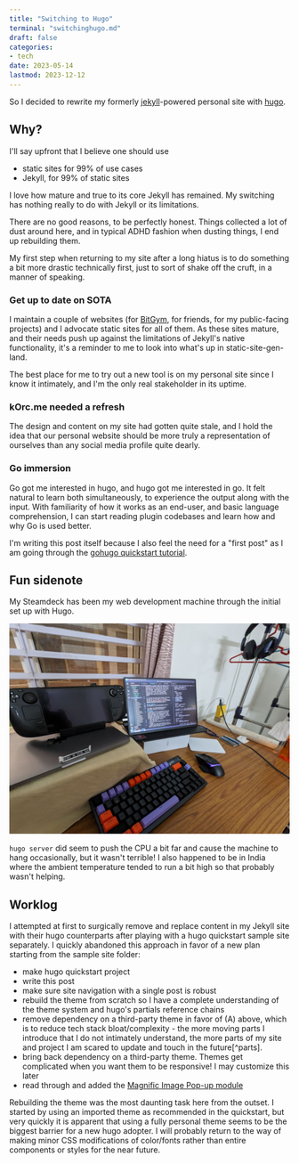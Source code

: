 ```yaml
---
title: "Switching to Hugo"
terminal: "switchinghugo.md"
draft: false
categories:
- tech
date: 2023-05-14
lastmod: 2023-12-12
---
```


So I decided to rewrite my formerly [jekyll](https://jekyllrb.com/)-powered personal site with [hugo](https://gohugo.io/).

## Why?

I'll say upfront that I believe one should use

- static sites for 99% of use cases
- Jekyll, for 99% of static sites

I love how mature and true to its core Jekyll has remained. My switching has nothing really to do with Jekyll or its limitations.

There are no good reasons, to be perfectly honest. Things collected a lot of dust around here, and in typical ADHD fashion when dusting things, I end up rebuilding them.

My first step when returning to my site after a long hiatus is to do something a bit more drastic technically first, just to sort of shake off the cruft, in a manner of speaking.

### Get up to date on SOTA

I maintain a couple of websites (for [BitGym](https://www.bitgym.com), for friends, for my public-facing projects) and I advocate static sites for all of them. As these sites mature, and their needs push up against the limitations of Jekyll's native functionality, it's a reminder to me to look into what's up in static-site-gen-land.

The best place for me to try out a new tool is on my personal site since I know it intimately, and I'm the only real stakeholder in its uptime.


### kOrc.me needed a refresh

The design and content on my site had gotten quite stale, and I hold the idea that our personal website should be more truly a representation of ourselves than any social media profile quite dearly.

### Go immersion

Go got me interested in hugo, and hugo got me interested in go. It felt natural to learn both simultaneously, to experience the output along with the input.  With familiarity of how it works as an end-user, and basic language comprehension, I can start reading plugin codebases and learn how and why Go is used better.

I'm writing this post itself because I also feel the need for a "first post" as I am going through the [gohugo quickstart tutorial](https://gohugo.io/getting-started/quick-start/).

## Fun sidenote

My Steamdeck has been my web development machine through the initial set up with Hugo. 

<div class="clearfix"></div>

![Coding with the steamdeck](images/deckdev.png#center)

<div class="clearfix"></div>

`hugo server` did seem to push the CPU a bit far and cause the machine to hang occasionally, but it wasn't terrible! I also happened to be in India where the ambient temperature tended to run a bit high so that probably wasn't helping.

## Worklog

I attempted at first to surgically remove and replace content in my Jekyll site with their hugo counterparts after playing with a hugo quickstart sample site separately. I quickly abandoned this approach in favor of a new plan starting from the sample site folder:
 - make hugo quickstart project
 - write this post
 - make sure site navigation with a single post is robust
 - rebuild the theme from scratch so I have a complete understanding of the theme system and hugo's partials reference chains
 - remove dependency on a third-party theme in favor of (A) above, which is to reduce tech stack bloat/complexity - the more moving parts I introduce that I do not intimately understand, the more parts of my site and project I am scared to update and touch in the future[^parts].
 - bring back dependency on a third-party theme. Themes get complicated when you want them to be responsive! I may customize this later
 - read through and added the [Magnific Image Pop-up module](https://gist.github.com/zjeaton/0cdd7e4bed9d292ab6f3d76b0369f16d)

Rebuilding the theme was the most daunting task here from the outset. I started by using an imported theme as recommended in the quickstart, but very quickly it is apparent that using a fully personal theme seems to be the biggest barrier for a new hugo adopter. I will probably return to the way of making minor CSS modifications of color/fonts rather than entire components or styles for the near future.